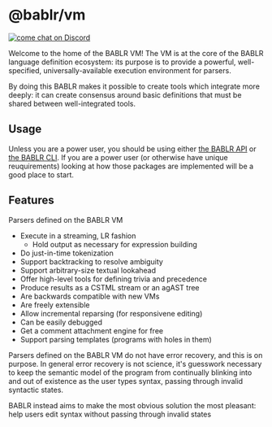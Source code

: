 # @bablr/vm

[![come chat on Discord](https://img.shields.io/discord/1151914613089251388)](https://discord.gg/NfMNyYN6cX)

Welcome to the home of the BABLR VM! The VM is at the core of the BABLR language definition ecosystem: its purpose is to provide a powerful, well-specified, universally-available execution environment for parsers.

By doing this BABLR makes it possible to create tools which integrate more deeply: it can create consensus around basic definitions that must be shared between well-integrated tools.

## Usage

Unless you are a power user, you should be using either [the BABLR API](https://github.com/bablr-lang/bablr) or [the BABLR CLI](https://github.com/bablr-lang/bablr-cli). If you are a power user (or otherwise have unique reuquirements) looking at how those packages are implemented will be a good place to start.

## Features

Parsers defined on the BABLR VM

- Execute in a streaming, LR fashion
  - Hold output as necessary for expression building
- Do just-in-time tokenization
- Support backtracking to resolve ambiguity
- Support arbitrary-size textual lookahead
- Offer high-level tools for defining trivia and precedence
- Produce results as a CSTML stream or an agAST tree
- Are backwards compatible with new VMs
- Are freely extensible
- Allow incremental reparsing (for responsivene editing)
- Can be easily debugged
- Get a comment attachment engine for free
- Support parsing templates (programs with holes in them)

Parsers defined on the BABLR VM do not have error recovery, and this is on purpose. In general error recovery is not science, it's guesswork necessary to keep the semantic model of the program from continually blinking into and out of existence as the user types syntax, passing through invalid syntactic states.

BABLR instead aims to make the most obvious solution the most pleasant: help users edit syntax without passing through invalid states
